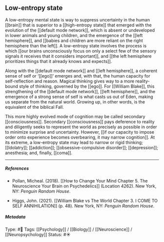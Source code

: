 ## Low-entropy state  # 

A low-entropy mental state is way to suppress uncertainty in the human [[brain]] that is superior to a [[high-entropy state]] that emerged with the evolution of the [[default mode network]], which is absent or undeveloped in lower animals and young children, and the emergence of the [[left hemisphere]], and [[babies and children are more reliant on the right hemisphere than the left]]. A low-entropy state involves the process is which [[our brains unconsciously focus on only a select few of the sensory signals it receives that it considers important]], and [[the left hemisphere prioritizes things that it already knows and expects]].

Along with the [[default mode network]] and [[left hemisphere]], a coherent sense of self or ‘[[ego]]’ emerges and, with that, the human capacity for self-reflection and reason. Magical thinking gives way to a more reality-bound style of thinking, governed by the [[ego]]. For [[William Blake]], this strengthening of the [[default mode network]], [[left hemisphere]], and the emergence of a strong sense of self is what casts us out of Eden, making us separate from the natural world. Growing up, in other words, is the equivalent of the biblical Fall.

This more highly evolved mode of cognition may be called secondary [[consciousness]]. Secondary [[consciousness]] pays deference to reality and diligently seeks to represent the world as precisely as possible in order to minimize surprise and uncertainty. However, [[if our capacity to impose order onto experience becomes overbearing, it may narrow cognition]]. At its extreme, a low-entropy state may lead to narrow or rigid thinking; [[Idolatry]]; [[addiction]]; [[obsessive-compulsive disorder]]; [[depression]]; anesthesia; and, finally, [[coma]].

___

##### References

- Pollan, Micheal. (2018). [[How to Change Your Mind Chapter 5. The Neuroscience Your Brain on Psychedelics]] (Location 4262). New York, NY: _Penguin Random House_. 

- Higgs, John. (2021). [[William Blake vs The World Chapter 3. I COME TO SELF ANNIHILATION]] (p. 48). New York, NY: _Penguin Random House_.

##### Metadata

Type: #🔴 
Tags: [[Psychology]] / [[Biology]] / [[Neuroscience]] / [[Neuropsychology]] 
Status: #☀️ 